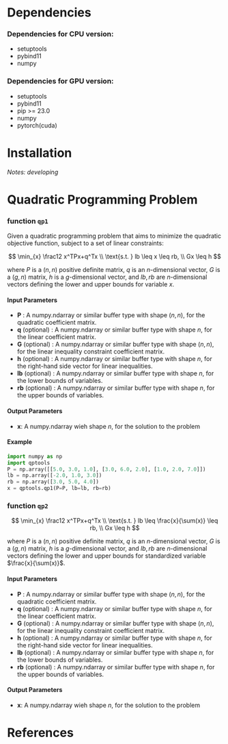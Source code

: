 # Dependencies

### Dependencies for CPU version:

- setuptools
- pybind11
- numpy
### Dependencies for GPU version:

- setuptools
- pybind11
- pip >= 23.0
- numpy
- pytorch(cuda)

# Installation

*Notes: developing*
<!-- 
CPU version:

    pip install qptools

GPU version:

    pip install qptools --enable-gpu
-->
# Quadratic Programming Problem

### function `qp1`

Given a quadratic programming problem that aims to minimize the quadratic objective function, subject to a set of linear constraints:

$$
\min_{x} \frac12 x^TPx+q^Tx \\
\text{s.t. } lb \leq x \leq rb, \\
Gx \leq h
$$

where $P$ is a $(n,n)$ positive definite matrix, $q$ is an $n$-dimensional vector, $G$ is a $(g,n)$ matrix, $h$ is a $g$-dimensional vector, and $lb,rb$ are $n$-dimensional vectors defining the lower and upper bounds for variable $x$.

#### Input Parameters

- **P** : A numpy.ndarray or similar buffer type with shape $(n,n)$, for the quadratic coefficient matrix.
- **q** (optional) : A numpy.ndarray or similar buffer type with shape $n$, for the linear coefficient matrix.
- **G** (optional) : A numpy.ndarray or similar buffer type with shape $(n,n)$, for the linear inequality constraint coefficient matrix.
- **h** (optional) : A numpy.ndarray or similar buffer type with shape $n$, for the right-hand side vector for linear inequalities.
- **lb** (optional) : A numpy.ndarray or similar buffer type with shape $n$, for the lower bounds of variables.
- **rb** (optional) : A numpy.ndarray or similar buffer type with shape $n$, for the upper bounds of variables.

#### Output Parameters

- **x**: A numpy.ndarray wieh shape $n$, for the solution to the problem

#### Example

```python
import numpy as np
import qptools
P = np.array([[5.0, 3.0, 1.0], [3.0, 6.0, 2.0], [1.0, 2.0, 7.0]])
lb = np.array([-2.0, 1.0, 3.0])
rb = np.array([3.0, 5.0, 4.0])
x = qptools.qp1(P=P, lb=lb, rb=rb)
```

### function `qp2`

$$
\min_{x} \frac12 x^TPx+q^Tx \\
\text{s.t. } lb \leq \frac{x}{\sum(x)} \leq rb, \\
Gx \leq h
$$

where $P$ is a $(n,n)$ positive definite matrix, $q$ is an $n$-dimensional vector, $G$ is a $(g,n)$ matrix, $h$ is a $g$-dimensional vector, and $lb,rb$ are $n$-dimensional vectors defining the lower and upper bounds for standardized variable $\frac{x}{\sum(x)}$.

#### Input Parameters

- **P** : A numpy.ndarray or similar buffer type with shape $(n,n)$, for the quadratic coefficient matrix.
- **q** (optional) : A numpy.ndarray or similar buffer type with shape $n$, for the linear coefficient matrix.
- **G** (optional) : A numpy.ndarray or similar buffer type with shape $(n,n)$, for the linear inequality constraint coefficient matrix.
- **h** (optional) : A numpy.ndarray or similar buffer type with shape $n$, for the right-hand side vector for linear inequalities.
- **lb** (optional) : A numpy.ndarray or similar buffer type with shape $n$, for the lower bounds of variables.
- **rb** (optional) : A numpy.ndarray or similar buffer type with shape $n$, for the upper bounds of variables.

#### Output Parameters

- **x**: A numpy.ndarray wieh shape $n$, for the solution to the problem

# References
